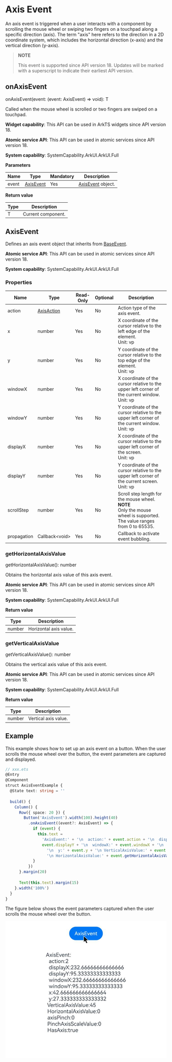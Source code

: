 # Axis Event

An axis event is triggered when a user interacts with a component by scrolling the mouse wheel or swiping two fingers on a touchpad along a specific direction (axis). The term "axis" here refers to the direction in a 2D coordinate system, which includes the horizontal direction (x-axis) and the vertical direction (y-axis).

>  **NOTE**
>
>  This event is supported since API version 18. Updates will be marked with a superscript to indicate their earliest API version.

## onAxisEvent

onAxisEvent(event: (event: AxisEvent) => void): T

Called when the mouse wheel is scrolled or two fingers are swiped on a touchpad.

**Widget capability**: This API can be used in ArkTS widgets since API version 18.

**Atomic service API**: This API can be used in atomic services since API version 18.

**System capability**: SystemCapability.ArkUI.ArkUI.Full

**Parameters**

| Name| Type                             | Mandatory| Description                |
| ------ | --------------------------------- | ---- | -------------------- |
| event  | [AxisEvent](#axisevent) | Yes  | [AxisEvent](#axisevent) object.|

**Return value**

| Type| Description|
| -------- | -------- |
| T | Current component.|

## AxisEvent

Defines an axis event object that inherits from [BaseEvent](ts-gesture-customize-judge.md#baseevent8).

**Atomic service API**: This API can be used in atomic services since API version 18.

**System capability**: SystemCapability.ArkUI.ArkUI.Full

### Properties

| Name           | Type | Read-Only|Optional                             | Description                                                   |
| ------------------- | -----------------------|------|----- | -------------------------------------------------------- |
| action              | [AxisAction](ts-appendix-enums.md#axisaction17)           | Yes  | No  | Action type of the axis event.                  |
| x                   | number                 | Yes  | No  | X coordinate of the cursor relative to the left edge of the element.<br>Unit: vp |
| y                   | number                 | Yes  | No  | Y coordinate of the cursor relative to the top edge of the element.<br>Unit: vp |
| windowX             | number                 | Yes  | No  | X coordinate of the cursor relative to the upper left corner of the current window.<br>Unit: vp|
| windowY             | number                 | Yes  | No  | Y coordinate of the cursor relative to the upper left corner of the current window.<br>Unit: vp|
| displayX            | number                 | Yes  | No  | X coordinate of the cursor relative to the upper left corner of the screen.<br>Unit: vp|
| displayY            | number                 | Yes  | No  | Y coordinate of the cursor relative to the upper left corner of the current screen.<br>Unit: vp|
| scrollStep          | number                 | Yes  | No  | Scroll step length for the mouse wheel.<br> **NOTE**<br>Only the mouse wheel is supported. The value ranges from 0 to 65535.|
| propagation         | Callback\<void>        | Yes  | No  | Callback to activate event bubbling.  |

### getHorizontalAxisValue

getHorizontalAxisValue(): number

Obtains the horizontal axis value of this axis event.

**Atomic service API**: This API can be used in atomic services since API version 18.

**System capability**: SystemCapability.ArkUI.ArkUI.Full

**Return value**

| Type             |Description      |
| ------- | --------------------------------- | 
| number | Horizontal axis value.|

### getVerticalAxisValue

getVerticalAxisValue(): number

Obtains the vertical axis value of this axis event.

**Atomic service API**: This API can be used in atomic services since API version 18.

**System capability**: SystemCapability.ArkUI.ArkUI.Full

**Return value**

| Type             |Description      |
| ------- | --------------------------------- | 
| number | Vertical axis value.|

## Example

This example shows how to set up an axis event on a button. When the user scrolls the mouse wheel over the button, the event parameters are captured and displayed.

```ts
// xxx.ets
@Entry
@Component
struct AxisEventExample {
  @State text: string = ''

  build() {
    Column() {
      Row({ space: 20 }) {
        Button('AxisEvent').width(100).height(40)
          .onAxisEvent((event?: AxisEvent) => {
            if (event) {
              this.text =
                'AxisEvent:' + '\n  action:' + event.action + '\n  displayX:' + event.displayX + '\n  displayY:' +
                event.displayY + '\n  windowX:' + event.windowX + '\n  windowY:' + event.windowY + '\n  x:' + event.x +
                  '\n  y:' + event.y + '\n VerticalAxisValue:' + event.getVerticalAxisValue() +
                  '\n HorizontalAxisValue:' + event.getHorizontalAxisValue()
            }
          })
      }.margin(20)

      Text(this.text).margin(15)
    }.width('100%')
  }
}
```

The figure below shows the event parameters captured when the user scrolls the mouse wheel over the button.

![onAxisEvent](figures/onAxisEvent.png)

